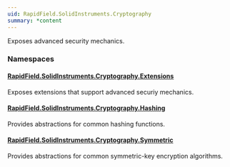 ```yaml
---
uid: RapidField.SolidInstruments.Cryptography
summary: *content
---
```


<!--
Copyright (c) RapidField LLC. Licensed under the MIT License. See LICENSE.txt in the project root for license information.
-->

Exposes advanced security mechanics.

### Namespaces

#### [RapidField.SolidInstruments.Cryptography.Extensions](RapidField.SolidInstruments.Cryptography.Extensions.html)

<section><p>
Exposes extensions that support advanced securiy mechanics.
</p></section>

#### [RapidField.SolidInstruments.Cryptography.Hashing](RapidField.SolidInstruments.Cryptography.Hashing.html)

<section><p>
Provides abstractions for common hashing functions.
</p></section>

#### [RapidField.SolidInstruments.Cryptography.Symmetric](RapidField.SolidInstruments.Cryptography.Symmetric.html)

<section><p>
Provides abstractions for common symmetric-key encryption algorithms.
</p></section>